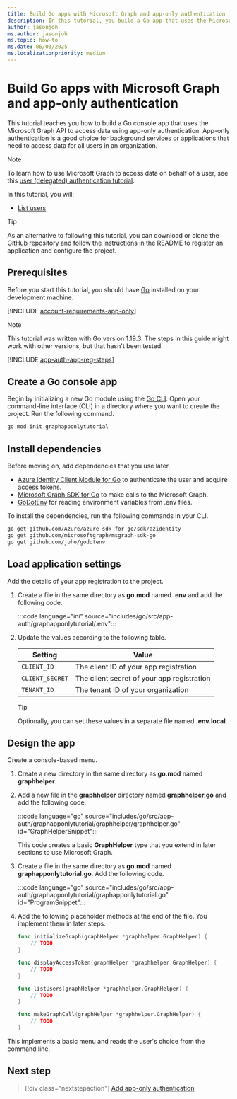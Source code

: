 ```yaml
---
title: Build Go apps with Microsoft Graph and app-only authentication
description: In this tutorial, you build a Go app that uses the Microsoft Graph API to access data using app-only authentication.
author: jasonjoh
ms.author: jasonjoh
ms.topic: how-to
ms.date: 06/03/2025
ms.localizationpriority: medium
---
```


# Build Go apps with Microsoft Graph and app-only authentication

<!-- cSpell:ignore graphhelper, graphapponlytutorial, joho, godotenv -->

This tutorial teaches you how to build a Go console app that uses the Microsoft Graph API to access data using app-only authentication. App-only authentication is a good choice for background services or applications that need to access data for all users in an organization.

> [!NOTE]
> To learn how to use Microsoft Graph to access data on behalf of a user, see this [user (delegated) authentication tutorial](go.md).

In this tutorial, you will:

- [List users](/graph/api/user-list)

> [!TIP]
> As an alternative to following this tutorial, you can download or clone the [GitHub repository](https://github.com/microsoftgraph/msgraph-training-go/tree/main/app-auth) and follow the instructions in the README to register an application and configure the project.

## Prerequisites

Before you start this tutorial, you should have [Go](https://go.dev/) installed on your development machine.

[!INCLUDE [account-requirements-app-only](includes/shared/account-requirements-app-only.md)]

> [!NOTE]
> This tutorial was written with Go version 1.19.3. The steps in this guide might work with other versions, but that hasn't been tested.

[!INCLUDE [app-auth-app-reg-steps](includes/shared/app-auth-app-reg-steps.md)]

## Create a Go console app

Begin by initializing a new Go module using the [Go CLI](https://pkg.go.dev/cmd/go). Open your command-line interface (CLI) in a directory where you want to create the project. Run the following command.

```bash
go mod init graphapponlytutorial
```

## Install dependencies

Before moving on, add dependencies that you use later.

- [Azure Identity Client Module for Go](https://github.com/Azure/azure-sdk-for-go/tree/main/sdk/azidentity) to authenticate the user and acquire access tokens.
- [Microsoft Graph SDK for Go](https://github.com/microsoftgraph/msgraph-sdk-go) to make calls to the Microsoft Graph.
- [GoDotEnv](https://github.com/joho/godotenv) for reading environment variables from .env files.

To install the dependencies, run the following commands in your CLI.

```bash
go get github.com/Azure/azure-sdk-for-go/sdk/azidentity
go get github.com/microsoftgraph/msgraph-sdk-go
go get github.com/joho/godotenv
```

## Load application settings

Add the details of your app registration to the project.

1. Create a file in the same directory as **go.mod** named **.env** and add the following code.

    :::code language="ini" source="includes/go/src/app-auth/graphapponlytutorial/.env":::

1. Update the values according to the following table.

    | Setting         | Value                                      |
    |-----------------|--------------------------------------------|
    | `CLIENT_ID`     | The client ID of your app registration     |
    | `CLIENT_SECRET` | The client secret of your app registration |
    | `TENANT_ID`     | The tenant ID of your organization         |

    > [!TIP]
    > Optionally, you can set these values in a separate file named **.env.local**.

## Design the app

Create a console-based menu.

1. Create a new directory in the same directory as **go.mod** named **graphhelper**.

1. Add a new file in the **graphhelper** directory named **graphhelper.go** and add the following code.

    :::code language="go" source="includes/go/src/app-auth/graphapponlytutorial/graphhelper/graphhelper.go" id="GraphHelperSnippet":::

    This code creates a basic **GraphHelper** type that you extend in later sections to use Microsoft Graph.

1. Create a file in the same directory as **go.mod** named **graphapponlytutorial.go**. Add the following code.

    :::code language="go" source="includes/go/src/app-auth/graphapponlytutorial/graphapponlytutorial.go" id="ProgramSnippet":::

1. Add the following placeholder methods at the end of the file. You implement them in later steps.

    ```go
    func initializeGraph(graphHelper *graphhelper.GraphHelper) {
        // TODO
    }

    func displayAccessToken(graphHelper *graphhelper.GraphHelper) {
        // TODO
    }

    func listUsers(graphHelper *graphhelper.GraphHelper) {
        // TODO
    }

    func makeGraphCall(graphHelper *graphhelper.GraphHelper) {
        // TODO
    }
    ```

This implements a basic menu and reads the user's choice from the command line.

## Next step

> [!div class="nextstepaction"]
> [Add app-only authentication](go-app-only-authentication.md)
